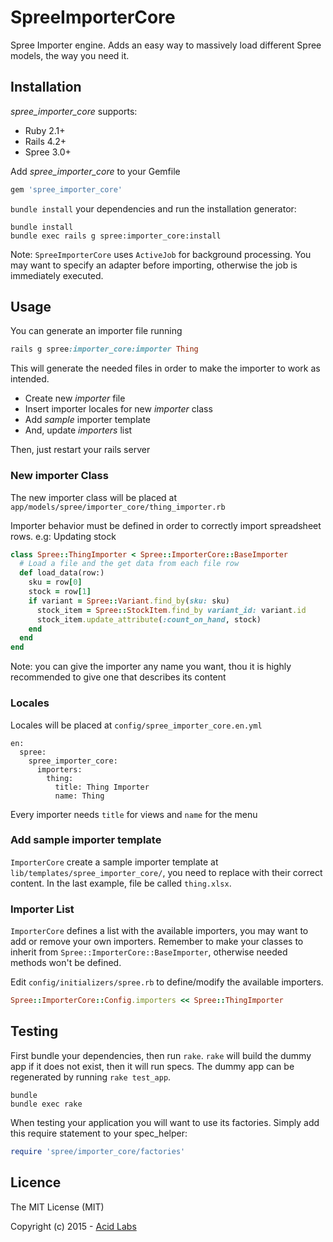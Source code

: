 SpreeImporterCore
=================

Spree Importer engine. Adds an easy way to massively load  different Spree models, the way you need it.

Installation
------------

_spree\_importer\_core_ supports:

+ Ruby 2.1+
+ Rails 4.2+
+ Spree 3.0+

Add _spree\_importer\_core_ to your Gemfile

```ruby
gem 'spree_importer_core'
```

`bundle install` your dependencies and run the installation generator:

```shell
bundle install
bundle exec rails g spree:importer_core:install
```

Note: `SpreeImporterCore` uses `ActiveJob` for background processing. You may want to specify an adapter before importing, otherwise the job is immediately executed.

Usage
-----

You can generate an importer file running

```ruby
rails g spree:importer_core:importer Thing
```

This will generate the needed files in order to make the importer to work as intended.

- Create new *importer* file
- Insert importer locales for new *importer* class
- Add *sample* importer template
- And, update *importers* list

Then, just restart your rails server

### New importer Class

The new importer class will be placed at `app/models/spree/importer_core/thing_importer.rb`

Importer behavior must be defined in order to correctly import spreadsheet rows. e.g: Updating stock

```ruby
class Spree::ThingImporter < Spree::ImporterCore::BaseImporter
  # Load a file and the get data from each file row
  def load_data(row:)
    sku = row[0]
    stock = row[1]
    if variant = Spree::Variant.find_by(sku: sku)
   	  stock_item = Spree::StockItem.find_by variant_id: variant.id
      stock_item.update_attribute(:count_on_hand, stock)
    end
  end
end
```

Note: you can give the importer any name you want, thou it is highly recommended to give one that describes its content


### Locales

Locales will be placed at `config/spree_importer_core.en.yml`

```
en:
  spree:
    spree_importer_core:
      importers:
        thing:
          title: Thing Importer
          name: Thing
```

Every importer needs `title` for views and `name` for the menu


### Add sample importer template

`ImporterCore` create a sample importer template at `lib/templates/spree_importer_core/`, you need to replace with their correct content. In the last example, file be called `thing.xlsx`.



### Importer List

`ImporterCore` defines a list with the available importers, you may want to add or remove your own importers. Remember to make your classes to inherit from `Spree::ImporterCore::BaseImporter`, otherwise needed methods won't be defined.

Edit `config/initializers/spree.rb` to define/modify the available importers.


```ruby
Spree::ImporterCore::Config.importers << Spree::ThingImporter
```


Testing
-------

First bundle your dependencies, then run `rake`. `rake` will build the dummy app if it does not exist, then it will run specs. The dummy app can be regenerated by running `rake test_app`.

```shell
bundle
bundle exec rake
```

When testing your application you will want to use its factories. Simply add this require statement to your spec_helper:

```ruby
require 'spree/importer_core/factories'
```

Licence
-------

The MIT License (MIT)

Copyright (c) 2015 - [Acid Labs](http://acid.cl)

